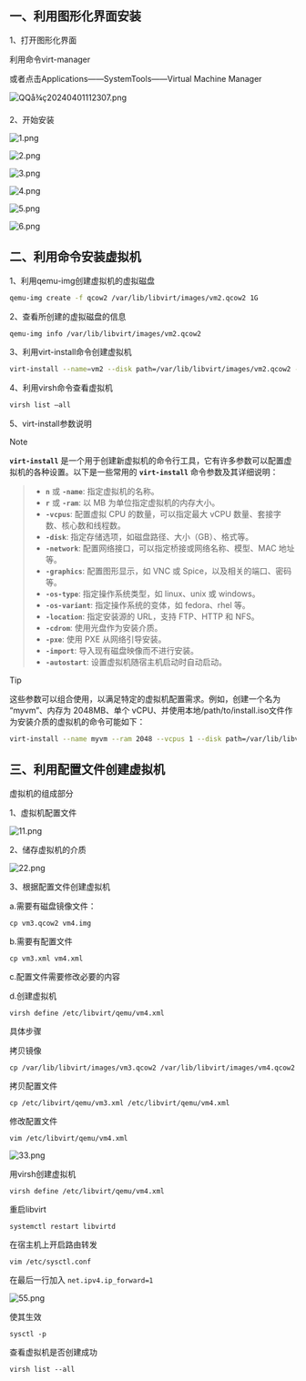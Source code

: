 ## 一、利用图形化界面安装

1、打开图形化界面

利用命令virt-manager

或者点击Applications——SystemTools——Virtual Machine Manager

![QQå¾ç20240401112307.png](https://pic.myla.eu.org/file/1757594132220_QQå¾ç20240401112307.png)

2、开始安装

![1.png](https://pic.myla.eu.org/file/1757594133368_1.png)

![2.png](https://pic.myla.eu.org/file/1757594132537_2.png)

![3.png](https://pic.myla.eu.org/file/1757594133977_3.png)

![4.png](https://pic.myla.eu.org/file/1757594133710_4.png)

![5.png](https://pic.myla.eu.org/file/1757594130770_5.png)

![6.png](https://pic.myla.eu.org/file/1757594131809_6.png)

## 二、利用命令安装虚拟机

1、利用qemu-img创建虚拟机的虚拟磁盘

```bash
qemu-img create -f qcow2 /var/lib/libvirt/images/vm2.qcow2 1G
```

2、查看所创建的虚拟磁盘的信息

```bash
qemu-img info /var/lib/libvirt/images/vm2.qcow2
```

3、利用virt-install命令创建虚拟机

```bash
virt-install --name=vm2 --disk path=/var/lib/libvirt/images/vm2.qcow2 --vcpus=1 --ram=512 --cdrom=/vm/iso/Core-11.1.iso --network network=default --os-type=linux
```

4、利用virsh命令查看虚拟机

```bash
virsh list —all
```

5、virt-install参数说明

> [!note]
**`virt-install`** 是一个用于创建新虚拟机的命令行工具，它有许多参数可以配置虚拟机的各种设置。以下是一些常用的 **`virt-install`** 命令参数及其详细说明：

> - **`n`** 或 **`-name`**: 指定虚拟机的名称。
> - **`r`** 或 **`-ram`**: 以 MB 为单位指定虚拟机的内存大小。
> - **`-vcpus`**: 配置虚拟 CPU 的数量，可以指定最大 vCPU 数量、套接字数、核心数和线程数。
> - **`-disk`**: 指定存储选项，如磁盘路径、大小（GB）、格式等。
> - **`-network`**: 配置网络接口，可以指定桥接或网络名称、模型、MAC 地址等。
> - **`-graphics`**: 配置图形显示，如 VNC 或 Spice，以及相关的端口、密码等。
> - **`-os-type`**: 指定操作系统类型，如 linux、unix 或 windows。
> - **`-os-variant`**: 指定操作系统的变体，如 fedora、rhel 等。
> - **`-location`**: 指定安装源的 URL，支持 FTP、HTTP 和 NFS。
> - **`-cdrom`**: 使用光盘作为安装介质。
> - **`-pxe`**: 使用 PXE 从网络引导安装。
> - **`-import`**: 导入现有磁盘映像而不进行安装。
> - **`-autostart`**: 设置虚拟机随宿主机启动时自动启动。

> [!tip]
这些参数可以组合使用，以满足特定的虚拟机配置需求。例如，创建一个名为 “myvm”、内存为 2048MB、单个 vCPU、并使用本地/path/to/install.iso文件作为安装介质的虚拟机的命令可能如下：

```bash
virt-install --name myvm --ram 2048 --vcpus 1 --disk path=/var/lib/libvirt/images/myvm.img,size=10 --cdrom /path/to/install.iso --os-type linux --os-variant ubuntu20.04
```

## 三、利用配置文件创建虚拟机

虚拟机的组成部分

1、虚拟机配置⽂件

![11.png](https://pic.myla.eu.org/file/1757594473172_11.png)

2、储存虚拟机的介质

![22.png](https://pic.myla.eu.org/file/1757594478620_22.png)

3、根据配置⽂件创建虚拟机

a.需要有磁盘镜像⽂件：

```
cp vm3.qcow2 vm4.img
```

b.需要有配置⽂件

```
cp vm3.xml vm4.xml
```

c.配置⽂件需要修改必要的内容

d.创建虚拟机

```
virsh define /etc/libvirt/qemu/vm4.xml
```

具体步骤

拷贝镜像

```
cp /var/lib/libvirt/images/vm3.qcow2 /var/lib/libvirt/images/vm4.qcow2
```

拷贝配置文件

```
cp /etc/libvirt/qemu/vm3.xml /etc/libvirt/qemu/vm4.xml
```

修改配置文件

```
vim /etc/libvirt/qemu/vm4.xml
```

![33.png](https://pic.myla.eu.org/file/1757594474987_33.png)

用virsh创建虚拟机

```
virsh define /etc/libvirt/qemu/vm4.xml
```

重启libvirt

```
systemctl restart libvirtd
```

在宿主机上开启路由转发

```
vim /etc/sysctl.conf
```

在最后一行加入 `net.ipv4.ip_forward=1`

![55.png](https://pic.myla.eu.org/file/1757594480073_55.png)

使其生效

```
sysctl -p
```

查看虚拟机是否创建成功

```
virsh list --all
```